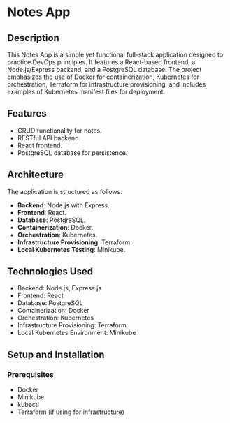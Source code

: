 # Notes App

## Description

This Notes App is a simple yet functional full-stack application designed to practice DevOps principles. It features a React-based frontend, a Node.js/Express backend, and a PostgreSQL database. The project emphasizes the use of Docker for containerization, Kubernetes for orchestration, Terraform for infrastructure provisioning, and includes examples of Kubernetes manifest files for deployment.

## Features

- CRUD functionality for notes.
- RESTful API backend.
- React frontend.
- PostgreSQL database for persistence.

## Architecture

The application is structured as follows:
- **Backend**: Node.js with Express.
- **Frontend**: React.
- **Database**: PostgreSQL.
- **Containerization**: Docker.
- **Orchestration**: Kubernetes.
- **Infrastructure Provisioning**: Terraform.
- **Local Kubernetes Testing**: Minikube.

## Technologies Used

- Backend: Node.js, Express.js
- Frontend: React
- Database: PostgreSQL
- Containerization: Docker
- Orchestration: Kubernetes
- Infrastructure Provisioning: Terraform
- Local Kubernetes Environment: Minikube

## Setup and Installation

### Prerequisites

- Docker
- Minikube
- kubectl
- Terraform (if using for infrastructure)
